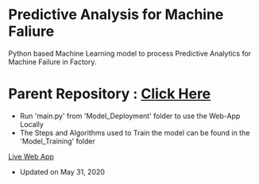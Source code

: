 # Predictive Analysis for Machine Faliure
Python based Machine Learning model to process Predictive Analytics for Machine Failure in Factory.

# Parent Repository : [Click Here](https://github.com/iSiddharth20/HackerEarth-Machine-Learning-Competition)

+ Run 'main.py' from 'Model_Deployment' folder to use the Web-App Locally
+ The Steps and Algorithms used to Train the model can be found in the 'Model_Training' folder

[Live Web App](https://group8tcsproject.el.r.appspot.com/)

* Updated on May 31, 2020
